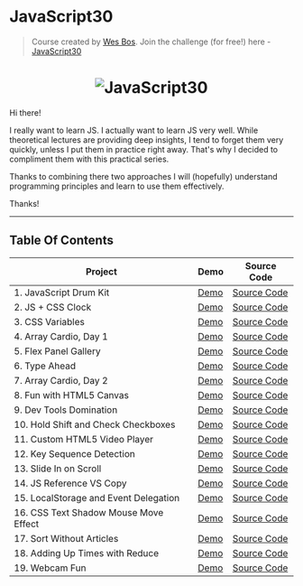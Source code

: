 # JavaScript30

> Course created by [Wes Bos](https://github.com/wesbos). Join the challenge (for free!) here - [JavaScript30](https://javascript30.com/account)

<h1 align="center">
  <img src="https://javascript30.com/images/JS3-social-share.png" style="max-width:100%" alt="JavaScript30" />
</h1>

Hi there!

I really want to learn JS. I actually want to learn JS very well. While theoretical lectures are providing deep insights, I tend to forget them very quickly, unless I put them in practice right away. That's why I decided to compliment them with this practical series.

Thanks to combining there two approaches I will (hopefully) understand programming principles and learn to use them effectively.

Thanks!

---

## Table Of Contents
| Project | Demo | Source Code | 
| ----------- | ----------- | ----------- |
| 1.  JavaScript Drum Kit | [Demo](https://andycodes.io/JavaScript30/01%20-%20JavaScript%20Drum%20Kit/) | [Source Code](https://github.com/andydnguyen/JavaScript30/tree/master/01%20-%20JavaScript%20Drum%20Kit) |
| 2.  JS + CSS Clock | [Demo](https://andycodes.io/JavaScript30/02%20-%20JS%20and%20CSS%20Clock/) | [Source Code](https://github.com/andydnguyen/JavaScript30/tree/master/02%20-%20JS%20and%20CSS%20Clock) |
| 3.  CSS Variables | [Demo](https://andycodes.io/JavaScript30/03%20-%20CSS%20Variables) | [Source Code](https://github.com/andydnguyen/JavaScript30/tree/master/03%20-%20CSS%20Variables) |
| 4.  Array Cardio, Day 1 | [Demo](https://andycodes.io/JavaScript30/04%20-%20Array%20Cardio%20Day%201//) | [Source Code](https://github.com/andydnguyen/JavaScript30/tree/master/04%20-%20Array%20Cardio%20Day%201/) |
| 5.  Flex Panel Gallery | [Demo](https://andycodes.io/JavaScript30/05%20-%20Flex%20Panel%20Gallery/) | [Source Code](https://github.com/andydnguyen/JavaScript30/tree/master/05%20-%20Flex%20Panel%20Gallery) |
| 6.  Type Ahead | [Demo](https://andycodes.io/JavaScript30/06%20-%20Type%20Ahead/) | [Source Code](https://github.com/andydnguyen/JavaScript30/tree/master/06%20-%20Type%20Ahead) |
| 7.  Array Cardio, Day 2 | [Demo](https://andycodes.io/JavaScript30/07%20-%20Array%20Cardio%20Day%202/) | [Source Code](https://github.com/andydnguyen/JavaScript30/tree/master/07%20-%20Array%20Cardio%20Day%202) |
| 8.  Fun with HTML5 Canvas | [Demo](https://andycodes.io/JavaScript30/08%20-%20Fun%20with%20HTML5%20Canvas/) | [Source Code](https://github.com/andydnguyen/JavaScript30/tree/master/08%20-%20Fun%20with%20HTML5%20Canvas) |
| 9.  Dev Tools Domination | [Demo](https://andycodes.io/JavaScript30/09%20-%20Dev%20Tools%20Domination/) | [Source Code](https://github.com/andydnguyen/JavaScript30/tree/master/09%20-%20Dev%20Tools%20Domination) |
| 10.  Hold Shift and Check Checkboxes | [Demo](https://andycodes.io/JavaScript30/10%20-%20Hold%20Shift%20and%20Check%20Checkboxes/) | [Source Code](https://github.com/andydnguyen/JavaScript30/tree/master/10%20-%20Hold%20Shift%20and%20Check%20Checkboxes) |
| 11.  Custom HTML5 Video Player | [Demo](https://andycodes.io/JavaScript30/11%20-%20Custom%20Video%20Player/) | [Source Code](https://github.com/andydnguyen/JavaScript30/tree/master/11%20-%20Custom%20Video%20Player) |
| 12.  Key Sequence Detection | [Demo](https://andycodes.io/JavaScript30/12%20-%20Key%20Sequence%20Detection/) | [Source Code](https://github.com/andydnguyen/JavaScript30/tree/master/12%20-%20Key%20Sequence%20Detection) |
| 13.  Slide In on Scroll | [Demo](https://andycodes.io/JavaScript30/13%20-%20Slide%20in%20on%20Scroll/) | [Source Code](https://github.com/andydnguyen/JavaScript30/tree/master/13%20-%20Slide%20in%20on%20Scroll) |
| 14.  JS Reference VS Copy | [Demo](https://andycodes.io/JavaScript30/14%20-%20JavaScript%20References%20VS%20Copying/) | [Source Code](https://github.com/andydnguyen/JavaScript30/tree/master/14%20-%20JavaScript%20References%20VS%20Copying) |
| 15.  LocalStorage and Event Delegation | [Demo](https://andycodes.io/JavaScript30/15%20-%20LocalStorage/) | [Source Code](https://github.com/andydnguyen/JavaScript30/tree/master/15%20-%20LocalStorage) |
| 16.  CSS Text Shadow Mouse Move Effect | [Demo](https://andycodes.io/JavaScript30/16%20-%20Mouse%20Move%20Shadow/) | [Source Code](https://github.com/andydnguyen/JavaScript30/tree/master/16%20-%20Mouse%20Move%20Shadow) |
| 17.  Sort Without Articles | [Demo](https://andycodes.io/JavaScript30/17%20-%20Sort%20Without%20Articles) | [Source Code](https://github.com/andydnguyen/JavaScript30/tree/master/17%20-%20Sort%20Without%20Articles) |
| 18.  Adding Up Times with Reduce | [Demo](https://andycodes.io/JavaScript30/18%20-%20Adding%20Up%20Times%20with%20Reduce/) | [Source Code](https://github.com/andydnguyen/JavaScript30/tree/master/18%20-%20Adding%20Up%20Times%20with%20Reduce) |
| 19.  Webcam Fun | [Demo](https://andycodes.io/JavaScript30/19%20-%20Webcam%20Fun/) | [Source Code](https://github.com/andydnguyen/JavaScript30/tree/master/19%20-%20Webcam%20Fun) |
